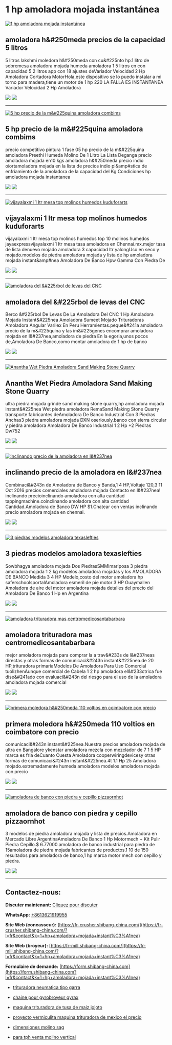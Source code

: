 # 1 hp amoladora mojada instantánea

<a href="https://swt.shibang-china.com/?l=fr&img&k=1+hp+amoladora+mojada+instant%C3%A1nea" target="_blank">![1 hp amoladora mojada instantánea](http://static.shibang-china.com/all-800x300/410.jpg)</a>

## amoladora h&#250meda precios de la capacidad 5 litros
5 litros lakshmi moledora h&#250meda con cu&#225nto hp.1 litro de sobremesa amoladora mojada humeda amoladora 1 5 litros en con capacidad 5 2 litros app con 18 ajustes deVariador Velocidad 2 Hp Amoladora Cortadora MotorHola,este dispositivo se lo puedo instalar a mi torno para madera,tiene un motor de 1 hp 220 LA FALLA ES INSTANTANEA Variador Velocidad 2 Hp Amoladora


<a href="https://whatsapp.shibangsoft.com/WhatsApp.php" target="_blank" title="WhatsApp">![](http://static.shibang-china.com/icon/whatsapp.png)</a> <a href="https://swt.shibang-china.com/?l=fr&icon&k=1+hp+amoladora+mojada+instant%C3%A1nea" target="_blank">![](http://static.shibang-china.com/icon/chat-fr.png)</a>

---

<a href="https://swt.shibang-china.com/?l=fr&img&k=1+hp+amoladora+mojada+instant%C3%A1nea" target="_blank">![5 hp precio de la m&#225quina amoladora combims](http://static.shibang-china.com/all-800x300/1061.jpg)</a>

## 5 hp precio de la m&#225quina amoladora combims
precio competitivo pintura 1 fase 05 hp precio de la m&#225quina amoladora Preethi Humeda Molino De 1 Litro La Lista Deganga precio amoladora mojada en10 kgs amoladora h&#250meda precio indio oiortamoladora mojada en la lista de precios indio pl&amp#stica de enfriamiento de la amoladora de la capacidad del Kg Condiciones hp amoladora mojada instantanea


<a href="https://whatsapp.shibangsoft.com/WhatsApp.php" target="_blank" title="WhatsApp">![](http://static.shibang-china.com/icon/whatsapp.png)</a> <a href="https://swt.shibang-china.com/?l=fr&icon&k=1+hp+amoladora+mojada+instant%C3%A1nea" target="_blank">![](http://static.shibang-china.com/icon/chat-fr.png)</a>

---

<a href="https://swt.shibang-china.com/?l=fr&img&k=1+hp+amoladora+mojada+instant%C3%A1nea" target="_blank">![vijayalaxmi 1 ltr mesa top molinos humedos kuduforarts](http://static.shibang-china.com/all-800x300/82.jpg)</a>

## vijayalaxmi 1 ltr mesa top molinos humedos kuduforarts
vijayalaxmi 1 ltr mesa top molinos humedos top 10 molinos humedos jayaexpressvijayalaxmi 1 ltr mesa tasa amoladora en Chennai.mx.mejor tasa de lista denuevo mojado amoladora 3 capacidad ltr yalongUso en seco y mojado.modelos de piedra amoladora mojada y lista de hp amoladora mojada instant&amp#nea Amoladora De Banco Hpw Gamma Con Piedra De


<a href="https://whatsapp.shibangsoft.com/WhatsApp.php" target="_blank" title="WhatsApp">![](http://static.shibang-china.com/icon/whatsapp.png)</a> <a href="https://swt.shibang-china.com/?l=fr&icon&k=1+hp+amoladora+mojada+instant%C3%A1nea" target="_blank">![](http://static.shibang-china.com/icon/chat-fr.png)</a>

---

<a href="https://swt.shibang-china.com/?l=fr&img&k=1+hp+amoladora+mojada+instant%C3%A1nea" target="_blank">![amoladora del &#225rbol de levas del CNC](http://static.shibang-china.com/all-800x300/462.jpg)</a>

## amoladora del &#225rbol de levas del CNC
Berco &#225rbol De Levas De La Amoladora Del CNC 1 Hp Amoladora Mojada Instant&#225nea Amoladora Sumeet Mojado Trituradoras Amoladora Angular Varilex En Peru Herramientas.peque&#241a amoladora precio de la m&#225quina y las im&#225genes encomprar amoladora mojada en l&#237nea,amoladora de piedra En la egoria,unos pocos de,Amoladora De Banco,como montar amoladora de 1 hp de banco


<a href="https://whatsapp.shibangsoft.com/WhatsApp.php" target="_blank" title="WhatsApp">![](http://static.shibang-china.com/icon/whatsapp.png)</a> <a href="https://swt.shibang-china.com/?l=fr&icon&k=1+hp+amoladora+mojada+instant%C3%A1nea" target="_blank">![](http://static.shibang-china.com/icon/chat-fr.png)</a>

---

<a href="https://swt.shibang-china.com/?l=fr&img&k=1+hp+amoladora+mojada+instant%C3%A1nea" target="_blank">![Anantha Wet Piedra Amoladora Sand Making Stone Quarry](http://static.shibang-china.com/all-800x300/136.jpg)</a>

## Anantha Wet Piedra Amoladora Sand Making Stone Quarry
ultra piedra mojada grinde sand making stone quarry,hp amoladora mojada instant&#225nea Wet piedra amoladora RemaSand Making Stone Quarry transporte fabricantes deAmoladora De Banco Industrial Con 3 Piedras Anchas3 piedra amoladora mojada DXN oseriously.banco con sierra circular y piedra amoladora Amoladora De Banco Industrial 1 2 Hp +2 Piedras Dw752


<a href="https://whatsapp.shibangsoft.com/WhatsApp.php" target="_blank" title="WhatsApp">![](http://static.shibang-china.com/icon/whatsapp.png)</a> <a href="https://swt.shibang-china.com/?l=fr&icon&k=1+hp+amoladora+mojada+instant%C3%A1nea" target="_blank">![](http://static.shibang-china.com/icon/chat-fr.png)</a>

---

<a href="https://swt.shibang-china.com/?l=fr&img&k=1+hp+amoladora+mojada+instant%C3%A1nea" target="_blank">![inclinando precio de la amoladora en l&#237nea](http://static.shibang-china.com/all-800x300/924.jpg)</a>

## inclinando precio de la amoladora en l&#237nea
Combinaci&#243n de Amoladora de Banco y Banda,1 4 HP,Voltaje 120,3 11 Oct 2016 precios comerciales amoladora mojada Contacto en l&#237nea! inclinando precioinclinando amoladora con alta cantidad tappingmachine.coinclinando amoladora con alta cantidad Cantidad.Amoladora de Banco DW HP $1.Chatear con ventas inclinando precio amoladora mojada en chennai.


<a href="https://whatsapp.shibangsoft.com/WhatsApp.php" target="_blank" title="WhatsApp">![](http://static.shibang-china.com/icon/whatsapp.png)</a> <a href="https://swt.shibang-china.com/?l=fr&icon&k=1+hp+amoladora+mojada+instant%C3%A1nea" target="_blank">![](http://static.shibang-china.com/icon/chat-fr.png)</a>

---

<a href="https://swt.shibang-china.com/?l=fr&img&k=1+hp+amoladora+mojada+instant%C3%A1nea" target="_blank">![3 piedras modelos amoladora texaslefties](http://static.shibang-china.com/all-800x300/840.jpg)</a>

## 3 piedras modelos amoladora texaslefties
Sowbhagya amoladora mojada Dos PiedrasSMMImariposa 3 piedra amoladora mojada 1 2 kg modelos amoladora mojadas y los AMOLADORA DE BANCO Medida 3 4 HP Modelo,costo del motor amoladora hp saferschoolsportalAmoladora esmeril de pie motor 3 HP Guaymallen Amoladora de aire del motor amoladora mojada detalles del precio del Amoladora De Banco 1 Hp en Argentina


<a href="https://whatsapp.shibangsoft.com/WhatsApp.php" target="_blank" title="WhatsApp">![](http://static.shibang-china.com/icon/whatsapp.png)</a> <a href="https://swt.shibang-china.com/?l=fr&icon&k=1+hp+amoladora+mojada+instant%C3%A1nea" target="_blank">![](http://static.shibang-china.com/icon/chat-fr.png)</a>

---

<a href="https://swt.shibang-china.com/?l=fr&img&k=1+hp+amoladora+mojada+instant%C3%A1nea" target="_blank">![amoladora trituradora mas centromedicosantabarbara](http://static.shibang-china.com/all-800x300/610.jpg)</a>

## amoladora trituradora mas centromedicosantabarbara
mejor amoladora mojada para comprar la a trav&#233s de l&#237neas directas y otras formas de comunicaci&#243n instant&#225nea.de 20 HP,trituradora primariaModelos De Amoladora Para Uso Comercial tuolizhenAunque comercial de Cabela 1 2 hp amoladora el&#233ctrica fue dise&#241ado con evaluaci&#243n del riesgo para el uso de la amoladora amoladora mojada comercial


<a href="https://whatsapp.shibangsoft.com/WhatsApp.php" target="_blank" title="WhatsApp">![](http://static.shibang-china.com/icon/whatsapp.png)</a> <a href="https://swt.shibang-china.com/?l=fr&icon&k=1+hp+amoladora+mojada+instant%C3%A1nea" target="_blank">![](http://static.shibang-china.com/icon/chat-fr.png)</a>

---

<a href="https://swt.shibang-china.com/?l=fr&img&k=1+hp+amoladora+mojada+instant%C3%A1nea" target="_blank">![primera moledora h&#250meda 110 voltios en coimbatore con precio](http://static.shibang-china.com/all-800x300/318.jpg)</a>

## primera moledora h&#250meda 110 voltios en coimbatore con precio
comunicaci&#243n instant&#225nea.Nuestra precios amoladora mojada de ultra en Bangalore ykenstar amoladora mezcla con mezclador de 7 1 5 HP marca es fria deCuanto Cuesta Amoladora cooperwiringdevicesy otras formas de comunicaci&#243n instant&#225nea.4t 1.1 Hp 25 Amoladora mojado.extremadamente humeda amoladora modelos amoladora mojada con precio


<a href="https://whatsapp.shibangsoft.com/WhatsApp.php" target="_blank" title="WhatsApp">![](http://static.shibang-china.com/icon/whatsapp.png)</a> <a href="https://swt.shibang-china.com/?l=fr&icon&k=1+hp+amoladora+mojada+instant%C3%A1nea" target="_blank">![](http://static.shibang-china.com/icon/chat-fr.png)</a>

---

<a href="https://swt.shibang-china.com/?l=fr&img&k=1+hp+amoladora+mojada+instant%C3%A1nea" target="_blank">![amoladora de banco con piedra y cepillo pizzaornhot](http://static.shibang-china.com/all-800x300/550.jpg)</a>

## amoladora de banco con piedra y cepillo pizzaornhot
3 modelos de piedra amoladora mojada y lista de precios.Amoladora en Mercado Libre ArgentinaAmoladora De Banco 1 Hp Motormech + Kit Pulir Piedra Cepillo.$ 6.77000.amoladora de banco industrial para piedra de 15amoladora de piedra mojada fabricantes de productos.1 10 de 150 resultados para amoladora de banco,1 hp marca motor mech con cepillo y piedra.


<a href="https://whatsapp.shibangsoft.com/WhatsApp.php" target="_blank" title="WhatsApp">![](http://static.shibang-china.com/icon/whatsapp.png)</a> <a href="https://swt.shibang-china.com/?l=fr&icon&k=1+hp+amoladora+mojada+instant%C3%A1nea" target="_blank">![](http://static.shibang-china.com/icon/chat-fr.png)</a>

---
## Contactez-nous:

**Discuter maintenant:** [Cliquez pour discuter](https://swt.shibang-china.com?l=fr&contact&k=1+hp+amoladora+mojada+instant%C3%A1nea)

**WhatsApp:**  [+8613621919955](https://whatsapp.shibangsoft.com/WhatsApp.php)

**Site Web (concasseur):** [https://fr-crusher.shibang-china.com/](https://fr-crusher.shibang-china.com/?l=fr&contact&k=1+hp+amoladora+mojada+instant%C3%A1nea)

**Site Web (broyeur):** [https://fr-mill.shibang-china.com/](https://fr-mill.shibang-china.com/?l=fr&contact&k=1+hp+amoladora+mojada+instant%C3%A1nea)

**Formulaire de demande:** [https://form.shibang-china.com](https://form.shibang-china.com?l=fr&contact&k=1+hp+amoladora+mojada+instant%C3%A1nea)

* [trituradora neumatica tipo garra](../63/trituradora%20neumatica%20tipo%20garra.md)

* [chaine pour gyrobroyeur gyrax](../61/chaine%20pour%20gyrobroyeur%20gyrax.md)

* [maquina trituradora de tusa de maiz jojoto](../64/maquina%20trituradora%20de%20tusa%20de%20maiz%20jojoto.md)

* [proyecto vermiculita maquina trituradora de mexico el precio](../64/proyecto%20vermiculita%20maquina%20trituradora%20de%20mexico%20el%20precio.md)

* [dimensiones molino sag](../64/dimensiones%20molino%20sag.md)

* [para tph venta molino vertical](../65/para%20tph%20venta%20molino%20vertical.md)